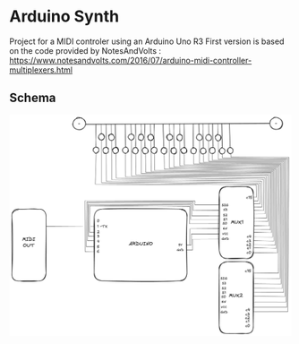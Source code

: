 # Arduino Synth
Project for a MIDI controler using an Arduino Uno R3
First version is based on the code provided by NotesAndVolts : https://www.notesandvolts.com/2016/07/arduino-midi-controller-multiplexers.html

## Schema
![Schema](https://github.com/theocayla/Arduino_Synth/blob/main/img/schema.png)
